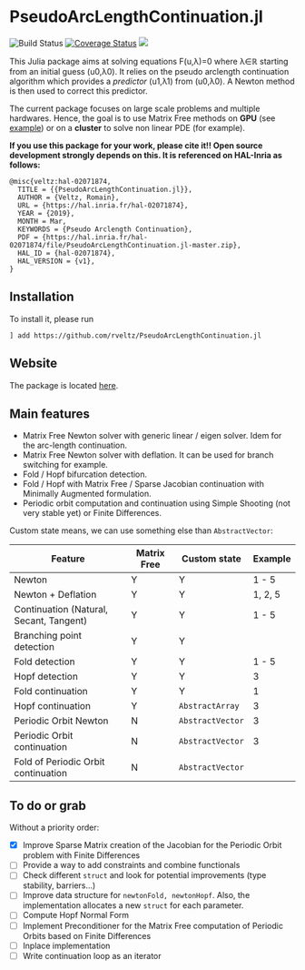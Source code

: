 # PseudoArcLengthContinuation.jl

![Build Status](https://travis-ci.com/rveltz/PseudoArcLengthContinuation.jl.svg?branch=master)
[![Coverage Status](https://coveralls.io/repos/github/rveltz/PseudoArcLengthContinuation.jl/badge.svg?branch=master)](https://coveralls.io/github/rveltz/PseudoArcLengthContinuation.jl?branch=master)
[![](https://img.shields.io/badge/docs-dev-blue.svg)](https://rveltz.github.io/PseudoArcLengthContinuation.jl/dev)

This Julia package aims at solving equations F(u,λ)=0 where λ∈ℝ starting from an initial guess (u0,λ0). It relies on the pseudo arclength continuation algorithm which provides a *predictor* (u1,λ1) from (u0,λ0). A Newton method is then used to correct this predictor.

The current package focuses on large scale problems and multiple hardwares. Hence, the goal is to use Matrix Free methods on **GPU** (see [example](https://rveltz.github.io/PseudoArcLengthContinuation.jl/dev/tutorials/#Example-5:-the-Swift-Hohenberg-equation-on-the-GPU-1)) or on a **cluster** to solve non linear PDE (for example).

**If you use this package for your work, please cite it!! Open source development strongly depends on this. It is referenced on HAL-Inria as follows:**

```
@misc{veltz:hal-02071874,
  TITLE = {{PseudoArcLengthContinuation.jl}},
  AUTHOR = {Veltz, Romain},
  URL = {https://hal.inria.fr/hal-02071874},
  YEAR = {2019},
  MONTH = Mar,
  KEYWORDS = {Pseudo Arclength Continuation},
  PDF = {https://hal.inria.fr/hal-02071874/file/PseudoArcLengthContinuation.jl-master.zip},
  HAL_ID = {hal-02071874},
  HAL_VERSION = {v1},
}
```

## Installation 

To install it, please run

`] add https://github.com/rveltz/PseudoArcLengthContinuation.jl`

## Website

The package is located [here](https://github.com/rveltz/PseudoArcLengthContinuation.jl).

## Main features

- Matrix Free Newton solver with generic linear / eigen solver. Idem for the arc-length continuation.
- Matrix Free Newton solver with deflation. It can be used for branch switching for example.
- Fold / Hopf bifurcation detection.
- Fold / Hopf with Matrix Free / Sparse Jacobian continuation with Minimally Augmented formulation.
- Periodic orbit computation and continuation using Simple Shooting (not very stable yet) or Finite Differences.

Custom state means, we can use something else than `AbstractVector`:


|Feature|Matrix Free|Custom state| Example |
|---|---|---|---|
| Newton | Y | Y |1 - 5 |
| Newton + Deflation| Y | Y | 1, 2, 5|
| Continuation (Natural, Secant, Tangent) | Y | Y | 1 - 5 |
| Branching point detection | Y | Y |  |
| Fold detection | Y | Y | 1 - 5 |
| Hopf detection | Y | Y | 3 |
| Fold continuation | Y | Y | 1 |
| Hopf continuation | Y | `AbstractArray` | 3 |
| Periodic Orbit Newton | N | `AbstractVector` | 3 |
| Periodic Orbit continuation | N | `AbstractVector` | 3 |
| Fold of Periodic Orbit continuation | N | `AbstractVector` |  |

## To do or grab
Without a priority order:

- [x] Improve Sparse Matrix creation of the Jacobian for the Periodic Orbit problem with Finite Differences
- [ ] Provide a way to add constraints and combine functionals
- [ ] Check different `struct` and look for potential improvements (type stability, barriers...)
- [ ] Improve data structure for `newtonFold, newtonHopf`. Also, the implementation allocates a new `struct` for each parameter.
- [ ] Compute Hopf Normal Form
- [ ] Implement Preconditioner for the Matrix Free computation of Periodic Orbits based on Finite Differences
- [ ] Inplace implementation
- [ ] Write continuation loop as an iterator

